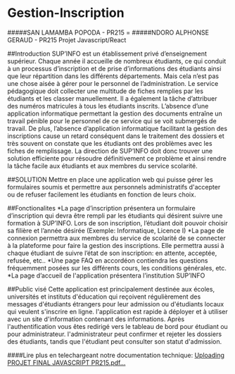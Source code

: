 # Gestion-Inscription
#####SAN LAMAMBA POPODA - PR215 =
#####NDORO ALPHONSE GERAUD - PR215
Projet Javascript/React

##Introduction
SUP’INFO est un établissement privé d’enseignement supérieur. Chaque année il accueille de nombreux étudiants, ce qui conduit à un processus d’inscription et de prise d’informations des étudiants ainsi que leur répartition dans les différents départements.
Mais cela n’est pas une chose aisée à gérer pour le personnel de l’administration. Le service pédagogique doit collecter une multitude de fiches remplies par les étudiants et les classer manuellement. Il a également la tâche d’attribuer des numéros matricules à tous les étudiants inscrits. L’absence d’une application informatique permettant la gestion des documents entraîne un travail pénible pour le personnel de ce service qui se voit submergés de travail.
De plus, l’absence d’application informatique facilitant la gestion des inscriptions cause un retard conséquent dans le traitement des dossiers et très souvent on constate que les étudiants ont des problèmes avec les fiches de remplissage.
La direction de SUP’INFO doit donc trouver une solution efficiente pour résoudre définitivement ce problème et ainsi rendre la tâche facile aux étudiants et aux membres du service scolarité.

##SOLUTION
Mettre en place une application web qui puisse gérer les formulaires soumis et permettre aux personnels administratifs d'accepter ou de refuser facilement les étudiants en fonction de leurs choix.

##Fonctionalites
*La page d’inscription présentera un formulaire d’inscription qui devra être rempli par les étudiants qui désirent suivre une formation à SUP’INFO. Lors de son inscription, l’étudiant doit pouvoir choisir sa filière et l’année désirée (Exemple: Informatique, Licence I)
*La page de connexion permettra aux membres du service de scolarité de se connecter à la plateforme pour faire la gestion des inscriptions. Elle permettra aussi à chaque étudiant de suivre l’état de son inscription: en attente, acceptée, refusée, etc..
*Une page FAQ en accordéon contiendra les questions fréquemment posées sur les différents cours, les conditions générales, etc.
*La page d’accueil de l'application présentera l’institution  SUP’INFO

##Public visé
Cette application est principalement destinée aux écoles, universités et instituts d'éducation qui reçoivent régulièrement des messages d'étudiants étrangers pour leur admission ou d'étudiants locaux qui veulent s'inscrire en ligne. l'application est rapide à déployer et à utiliser avec un site d'information contenant des informations.
Après l'authentification vous êtes redirigé vers le tableau de bord pour étudiant ou pour administrateur.
l'administrateur peut confirmer et rejeter les dossiers des étudiants, tandis que l'étudiant peut consulter son statut d'admission.


####Lire plus en telechargeant notre documentation technique:
[Uploading PROJET FINAL JAVASCRIPT PR215.pdf…]()
